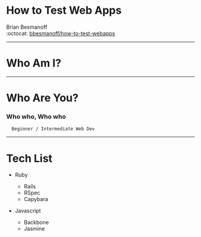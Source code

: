 # How to Test Web Apps

Brian Besmanoff  
:octocat: [bbesmanoff/how-to-test-webapps][repo]

---

# Who Am I?

---

# Who Are You?
### Who who, Who who

```note
  Beginner / Intermediate Web Dev
```

---

# Tech List

* Ruby
  * Rails
  * RSpec
  * Capybara

* Javascript
  * Backbone
  * Jasmine

[repo]: https://github.com/bbesmanoff/how-to-test-webapps

